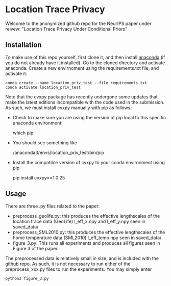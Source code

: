 # Location Trace Privacy 

Welcome to the anonymized github repo for the NeurIPS paper under reivew: "Location Trace Privacy Under Conditional Priors" 

## Installation 

To make use of this repo yourself, first clone it, and then install [anaconda](https://www.anaconda.com/) (if you do not already have it installed). 
Go to the cloned directory and activate anaconda. Create a new envirnoment using the requirements.txt file, and activate it: 

    conda create --name location_priv_test --file requirements.txt
    conda activate location_priv_test

Note that the cvxpy package has recently undergone some updates that make the latest editions incompatible with the code used in the submission. As such, we must install cvxpy manually with pip as follows: 

- Check to make sure you are using the version of pip local to this specific anaconda environment: 

    which pip

- You should see something like 

    /anaconda3/envs/location_priv_test/bin/pip

- Install the compatible version of cvxpy to your conda environment using pip 

    pip install cvxpy==1.0.25 

## Usage

There are three .py files related to the paper:

- preprocess_geolife.py: this produces the effective lengthscales of the location trace data (GeoLife) l_eff_x.npy and l_eff_y.npy seen in saved_data/  
- preprocess_SML2010.py: this produces the effective lengthscales of the home temperature data (SML2010) l_eff_temp.npy seen in saved_data/  
- figure_3.py: This runs all experiments and produces all figures seen in Figure 3 of the paper. 

The preprocessed data is relatively small in size, and is included with the github repo. As such, it is not necessary to run either of the preprocess_xxx.py files to run the experiments. You may simply enter 

    python3 figure_3.py 

